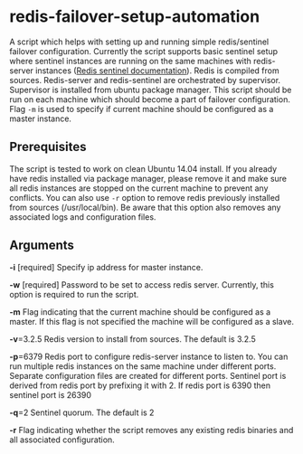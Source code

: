 # redis-failover-setup-automation
A script which helps with setting up and running simple redis/sentinel failover configuration. Currently the script supports basic sentinel setup where sentinel instances are running on the same machines with redis-server instances (<a href="http://redis.io/topics/sentinel#example-2-basic-setup-with-three-boxes" target="_blank">Redis sentinel documentation</a>). Redis is compiled from sources. Redis-server and redis-sentinel are orchestrated by supervisor. Supervisor is installed from ubuntu package manager. This script should be run on each machine which should become a part of failover configuration. Flag ```-m``` is used to specify if current machine should be configured as a master instance.

## Prerequisites
The script is tested to work on clean Ubuntu 14.04 install. If you already have redis installed via package manager, please remove it and make sure all redis instances are stopped on the current machine to prevent any conflicts. You can also use ```-r``` option to remove redis previously installed from sources (/usr/local/bin). Be aware that this option also removes any associated logs and configuration files.

## Arguments
**-i** [required]
   Specify ip address for master instance.

**-w** [required]
  Password to be set to access redis server. Currently, this option is required to run the script.

**-m**
   Flag indicating that the current machine should be configured as a master. If this flag is not specified the machine will be configured as a slave.

**-v**=3.2.5
    Redis version to install from sources. The default is 3.2.5

**-p**=6379
  Redis port to configure redis-server instance to listen to. You can run multiple redis instances on the same machine under different ports. Separate configuration files are created for different ports. Sentinel port is derived from redis port by prefixing it with 2. If redis port is 6390 then sentinel port is 26390

**-q**=2
   Sentinel quorum. The default is 2

**-r**
   Flag indicating whether the script removes any existing redis binaries and all associated configuration.
